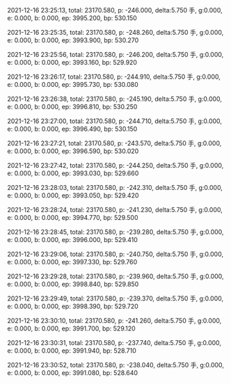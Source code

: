 2021-12-16 23:25:13, total: 23170.580, p: -246.000, delta:5.750 手, g:0.000, e: 0.000, b: 0.000, ep: 3995.200, bp: 530.150

2021-12-16 23:25:35, total: 23170.580, p: -248.260, delta:5.750 手, g:0.000, e: 0.000, b: 0.000, ep: 3993.900, bp: 530.270

2021-12-16 23:25:56, total: 23170.580, p: -246.200, delta:5.750 手, g:0.000, e: 0.000, b: 0.000, ep: 3993.160, bp: 529.920

2021-12-16 23:26:17, total: 23170.580, p: -244.910, delta:5.750 手, g:0.000, e: 0.000, b: 0.000, ep: 3995.730, bp: 530.080

2021-12-16 23:26:38, total: 23170.580, p: -245.190, delta:5.750 手, g:0.000, e: 0.000, b: 0.000, ep: 3996.810, bp: 530.250

2021-12-16 23:27:00, total: 23170.580, p: -244.710, delta:5.750 手, g:0.000, e: 0.000, b: 0.000, ep: 3996.490, bp: 530.150

2021-12-16 23:27:21, total: 23170.580, p: -243.570, delta:5.750 手, g:0.000, e: 0.000, b: 0.000, ep: 3996.590, bp: 530.020

2021-12-16 23:27:42, total: 23170.580, p: -244.250, delta:5.750 手, g:0.000, e: 0.000, b: 0.000, ep: 3993.030, bp: 529.660

2021-12-16 23:28:03, total: 23170.580, p: -242.310, delta:5.750 手, g:0.000, e: 0.000, b: 0.000, ep: 3993.050, bp: 529.420

2021-12-16 23:28:24, total: 23170.580, p: -241.230, delta:5.750 手, g:0.000, e: 0.000, b: 0.000, ep: 3994.770, bp: 529.500

2021-12-16 23:28:45, total: 23170.580, p: -239.280, delta:5.750 手, g:0.000, e: 0.000, b: 0.000, ep: 3996.000, bp: 529.410

2021-12-16 23:29:06, total: 23170.580, p: -240.750, delta:5.750 手, g:0.000, e: 0.000, b: 0.000, ep: 3997.330, bp: 529.760

2021-12-16 23:29:28, total: 23170.580, p: -239.960, delta:5.750 手, g:0.000, e: 0.000, b: 0.000, ep: 3998.840, bp: 529.850

2021-12-16 23:29:49, total: 23170.580, p: -239.370, delta:5.750 手, g:0.000, e: 0.000, b: 0.000, ep: 3998.390, bp: 529.720

2021-12-16 23:30:10, total: 23170.580, p: -241.260, delta:5.750 手, g:0.000, e: 0.000, b: 0.000, ep: 3991.700, bp: 529.120

2021-12-16 23:30:31, total: 23170.580, p: -237.740, delta:5.750 手, g:0.000, e: 0.000, b: 0.000, ep: 3991.940, bp: 528.710

2021-12-16 23:30:52, total: 23170.580, p: -238.040, delta:5.750 手, g:0.000, e: 0.000, b: 0.000, ep: 3991.080, bp: 528.640